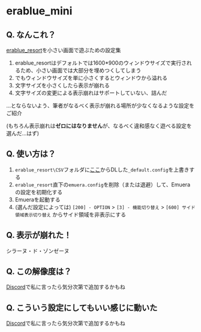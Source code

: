 # erablue_mini

## Q. なんこれ？
[erablue_resort](https://github.com/erablue-resort/erablue_resort/wiki)を小さい画面で遊ぶための設定集

1. erablue_resortはデフォルトでは1600*900のウィンドウサイズで実行されるため、小さい画面では大部分を埋めつくしてしまう
1. でもウィンドウサイズを単に小さくするとウィンドウから溢れる
1. 文字サイズを小さくしたら表示が崩れる
1. 文字サイズの変更による表示崩れはサポートしていない、詰んだ

…とならないよう、筆者がなるべく表示が崩れる場所が少なくなるような設定をご紹介

(もちろん表示崩れは**ゼロにはなりません**が、なるべく違和感なく遊べる設定を選んだ…はず)

## Q. 使い方は？
1. `erablue_resort\CSV`フォルダに[ここ](https://github.com/daughter-patch/erablue_mini/releases/latest)からDLした`_default.config`を上書きする
1. `erablue_resort`直下の`emuera.config`を削除（または退避）して、Emueraの設定を初期化する
1. Emueraを起動する
1. (選んだ設定によっては) `[200] - OPTION` > `[3] - 機能切り替え` > `[600] サイド領域表示切り替え` からサイド領域を非表示にする

## Q. 表示が崩れた！
シラーヌ・ド・ゾンゼーヌ

## Q. この解像度は？
[Discord](https://discord.gg/zCWzA8kbgp)で私に言ったら気分次第で追加するかもね

## Q. こういう設定にしてもいい感じに動いた
[Discord](https://discord.gg/zCWzA8kbgp)で私に言ったら気分次第で追加するかもね


